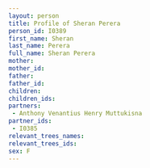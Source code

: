 ```yaml
---
layout: person
title: Profile of Sheran Perera
person_id: I0389
first_name: Sheran
last_name: Perera
full_name: Sheran Perera
mother: 
mother_id: 
father: 
father_id: 
children:
children_ids:
partners:
 - Anthony Venantius Henry Muttukisna
partner_ids:
 - I0385
relevant_trees_names:
relevant_trees_ids:
sex: F
---
```


